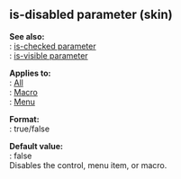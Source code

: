 ## is-disabled parameter (skin)    
**See also:**    
:   [is-checked parameter](/%7Bskin%7D/param/is-checked)    
:   [is-visible parameter](/%7Bskin%7D/param/is-visible)    
<!-- -->    
**Applies to:**    
:   [All](/%7Bskin%7D/control)    
:   [Macro](/%7Bskin%7D/control/macro)    
:   [Menu](/%7Bskin%7D/control/menu)    
<!-- -->    
**Format:**    
:   true/false    
<!-- -->    
**Default value:**    
:   false    
Disables the control, menu item, or macro.  